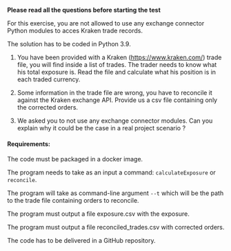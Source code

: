 **Please read all the questions before starting the test**

For this exercise, you are not allowed to use any exchange connector Python modules to acces Kraken trade records.

The solution has to be coded in Python 3.9.
 

1. You have been provided with a Kraken (https://www.kraken.com/) trade file, you will find inside a list of trades.
The trader needs to know what his total exposure is. Read the file and calculate what his position is in each traded currency.

2. Some information in the trade file are wrong, you have to reconcile it against the Kraken exchange API. Provide us a csv file containing only the corrected orders.

3. We asked you to not use any exchange connector modules. Can you explain why it could be the case in a real project scenario ?

 
#### Requirements: 

The code must be packaged in a docker image.

The program needs to take as an input a command: `calculateExposure` or `reconcile`.

The program will take as command-line argument `--t` which will be the path to the trade file containing orders to reconcile.

The program must output a file exposure.csv with the exposure.

The program must output a file reconciled_trades.csv with corrected orders.

The code has to be delivered in a GitHub repository.
